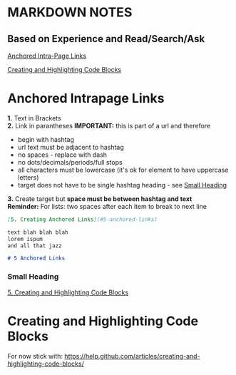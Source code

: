 # MARKDOWN NOTES
## Based on Experience and Read/Search/Ask

[Anchored Intra-Page Links](#anchored-intrapage-links)

[Creating and Highlighting Code Blocks](#code-blocks)

# Anchored Intrapage Links

**1.** Text in Brackets  
**2.** Link in parantheses **IMPORTANT:** this is part of a url and therefore
* begin with hashtag  
* url text must be adjacent to hashtag  
* no spaces - replace with dash
* no dots/decimals/periods/full stops
* all characters must be lowercase (it's ok for element to have uppercase letters)  
* target does not have to be single hashtag heading - see [Small Heading](#small-heading)  

**3.** Create target but **space must be between hashtag and text**  
**Reminder:** For lists: two spaces after each item to break to next line  
```markdown
[5. Creating Anchored Links](#5-anchored-links)  

text blah blah blah
lorem ispum
and all that jazz

# 5 Anchored Links
``` 

### Small Heading

[5. Creating and Highlighting Code Blocks](#6-code-blocks)

# Creating and Highlighting Code Blocks

For now stick with: https://help.github.com/articles/creating-and-highlighting-code-blocks/ 
